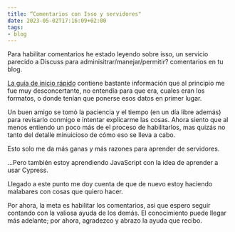 ```yaml
---
title: “Comentarios con Isso y servidores"
date: 2023-05-02T17:16:09+02:00
tags:
- blog
---
```

Para habilitar comentarios he estado leyendo sobre isso, un servicio parecido a Discuss para adminisitrar/manejar/permitir? comentarios en tu blog.

[La guía de inicio rápido](https://isso-comments.de/docs/guides/quickstart/) contiene bastante información que al principio me fue muy desconcertante, no entendía para que era, cuales eran los formatos, o donde tenían que ponerse esos datos en primer lugar.

Un buen amigo se tomó la paciencia y el tiempo (en un día libre además) para revisarlo conmigo e intentar explicarme las cosas. Ahora siento que al menos entiendo un poco más de el proceso de habilitarlos, mas quizás no tanto del detalle minuicioso de cómo eso se lleva a cabo.

Esto solo me da más ganas y más razones para aprender de servidores.

...Pero también estoy aprendiendo JavaScript con la idea de aprender a usar Cypress.

Llegado a este punto me doy cuenta de que de nuevo estoy haciendo malabares con cosas que quiero hacer.

Por ahora, la meta es habilitar los comentarios, así que espero seguir contando con la valiosa ayuda de los demás. El conocimiento puede llegar más adelante; por ahora, agradezco y abrazo la ayuda que recibo.